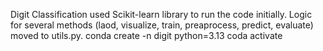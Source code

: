 Digit Classification
used Scikit-learn library to run the code initially.
Logic for several methods (laod, visualize, train, preaprocess, predict, evaluate) moved to utils.py.
conda create -n digit python=3.13 coda activate
